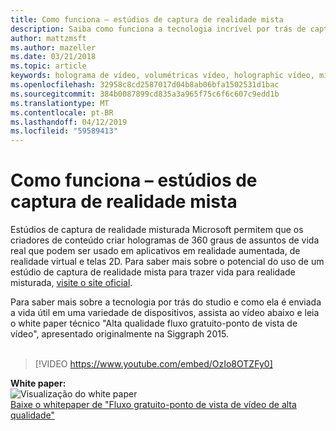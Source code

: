 ```yaml
---
title: Como funciona – estúdios de captura de realidade mista
description: Saiba como funciona a tecnologia incrível por trás de captura de vídeo holográfica de 360 graus da Microsoft.
author: mattzmsft
ms.author: mazeller
ms.date: 03/21/2018
ms.topic: article
keywords: holograma de vídeo, volumétricas vídeo, holographic vídeo, misto realidade
ms.openlocfilehash: 32958c8cd2587017d04b8ab06bfa1502531d1bac
ms.sourcegitcommit: 384b0087899cd835a3a965f75c6f6c607c9edd1b
ms.translationtype: MT
ms.contentlocale: pt-BR
ms.lasthandoff: 04/12/2019
ms.locfileid: "59589413"
---
```

# <a name="how-it-works---mixed-reality-capture-studios"></a>Como funciona – estúdios de captura de realidade mista

Estúdios de captura de realidade misturada Microsoft permitem que os criadores de conteúdo criar hologramas de 360 graus de assuntos de vida real que podem ser usado em aplicativos em realidade aumentada, de realidade virtual e telas 2D. Para saber mais sobre o potencial do uso de um estúdio de captura de realidade mista para trazer vida para realidade misturada, [visite o site oficial](https://www.microsoft.com/mixed-reality/capture-studios).

Para saber mais sobre a tecnologia por trás do studio e como ela é enviada a vida útil em uma variedade de dispositivos, assista ao vídeo abaixo e leia o white paper técnico "Alta qualidade fluxo gratuito-ponto de vista de vídeo", apresentado originalmente na Siggraph 2015.
<br>
<br>
>[!VIDEO https://www.youtube.com/embed/OzIo8OTZFy0]


**White paper:**<br>
![Visualização do white paper](images/siggraph-whitepaper-thumb-200px.png)<br>
[Baixe o whitepaper de "Fluxo gratuito-ponto de vista de vídeo de alta qualidade"](images/high-quality-streamable-free-viewpoint-video.pdf)

